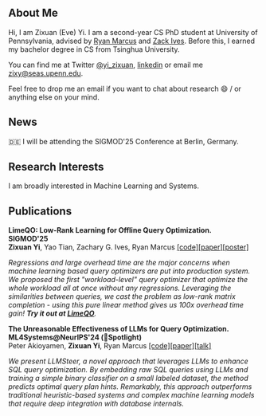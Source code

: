 ## About Me

Hi, I am Zixuan (Eve) Yi. I am a second-year CS PhD student at University of Pennsylvania, advised by [Ryan Marcus](https://rmarcus.info/blog/) and [Zack Ives](https://www.cis.upenn.edu/~zives/). Before this, I earned my bachelor degree in CS from Tsinghua University.

You can find me at Twitter [@yi_zixuan](https://twitter.com/yi_zixuan),  [linkedin](https://www.linkedin.com/in/zixuan-yi-073ab01b0/) or email me [zixy@seas.upenn.edu](mailto:zixy@seas.upenn.edu). 

Feel free to drop me an email if you want to chat about research 😄 / or anything else on your mind.

## News

🇩🇪 I will be attending the SIGMOD'25 Conference at Berlin, Germany.

## Research Interests

I am broadly interested in Machine Learning and Systems.

## Publications

**LimeQO: Low-Rank Learning for Offline Query Optimization.** \
**SIGMOD'25** \
**Zixuan Yi**, Yao Tian, Zachary G. Ives, Ryan Marcus [[code]](https://github.com/zixy17/LimeQO)[[paper]](https://zixy17.github.io/pdf/limeqo_sigmod25.pdf)[[poster]](https://zixy17.github.io/pdf/NEDB2024.pdf) 

<em>Regressions and large overhead time are the major concerns when machine learning based query optimizers are put into production system. We proposed the first "workload-level" query optimizer that optimize the whole workload all at once without any regressions. Leveraging the similarities between queries, we cast the problem as low-rank matrix completion - using this pure linear method gives us 100x overhead time gain! **Try it out at [LimeQO](https://github.com/zixy17/LimeQO/blob/main/limeqo.ipynb)**.</em>

**The Unreasonable Effectiveness of LLMs for Query Optimization.** \
**ML4Systems@NeurIPS'24 (🔦Spotlight)** \
Peter Akioyamen, **Zixuan Yi**, Ryan Marcus [[code]](https://github.com/peter-ai/LLMSteer)[[paper]](https://arxiv.org/pdf/2411.02862)[[talk]](https://neurips.cc/virtual/2024/103605) 

<em>We present LLMSteer, a novel approach that leverages LLMs to enhance SQL query optimization. By embedding raw SQL queries using LLMs and training a simple binary classifier on a small labeled dataset, the method predicts optimal query plan hints. Remarkably, this approach outperforms traditional heuristic-based systems and complex machine learning models that require deep integration with database internals.</em>
